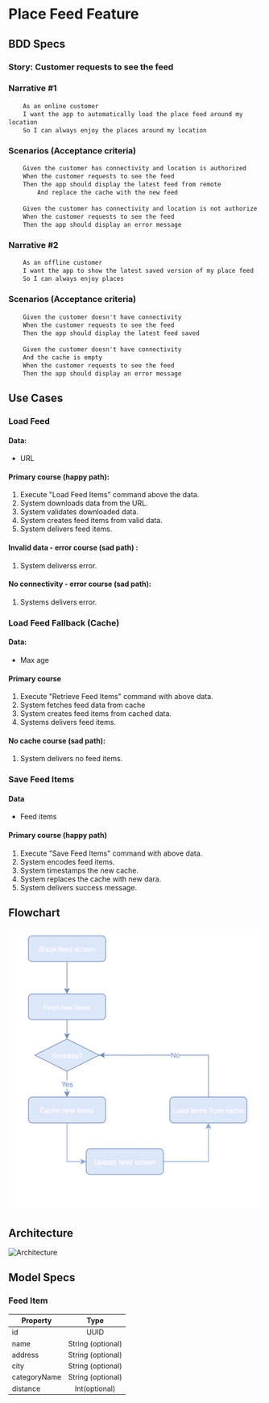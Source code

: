 #  Place Feed Feature

## BDD Specs

### Story: Customer requests to see the feed

### Narrative #1

        As an online customer
        I want the app to automatically load the place feed around my location
        So I can always enjoy the places around my location

### Scenarios (Acceptance criteria)

        Given the customer has connectivity and location is authorized
        When the customer requests to see the feed
        Then the app should display the latest feed from remote
            And replace the cache with the new feed
            
        Given the customer has connectivity and location is not authorize
        When the customer requests to see the feed
        Then the app should display an error message

### Narrative #2
    
        As an offline customer
        I want the app to show the latest saved version of my place feed
        So I can always enjoy places
        
### Scenarios (Acceptance criteria)

        Given the customer doesn't have connectivity
        When the customer requests to see the feed
        Then the app should display the latest feed saved
        
        Given the customer doesn't have connectivity
        And the cache is empty
        When the customer requests to see the feed
        Then the app should display an error message

## Use Cases

### Load Feed

#### Data:

- URL

#### Primary course (happy path):

1. Execute "Load Feed Items" command above the data.
2. System downloads data from the URL.
3. System validates downloaded data.
4. System creates feed items from valid data.
5. System delivers feed items.

#### Invalid data - error course (sad path) :

1. System deliverss error.

#### No connectivity - error course (sad path):

1. Systems delivers error.

###  Load Feed Fallback (Cache)

#### Data:

- Max age

#### Primary course

1. Execute "Retrieve Feed Items" command with above data.
2. System fetches feed data from cache
3. System creates feed items from cached data.
4. Systems delivers feed items.

#### No cache course (sad path):

1. System delivers no feed items.

### Save Feed Items

#### Data

- Feed items

#### Primary course (happy path)

1. Execute "Save Feed Items" command with above data.
2. System encodes  feed items.
3. System timestamps the new cache.
4. System replaces the cache with new dara.
5. System delivers success message.

## Flowchart

![Flowchart](feed_flowchart.png)

## Architecture

![Architecture]()

## Model Specs

### Feed Item

| Property   |     Type      | 
|----------|:-------------:|
| id |  UUID | 
| name|    String (optional)   | 
| address |    String (optional)   | 
| city|  String (optional) |  
| categoryName |  String (optional) |  
| distance | Int(optional) |


